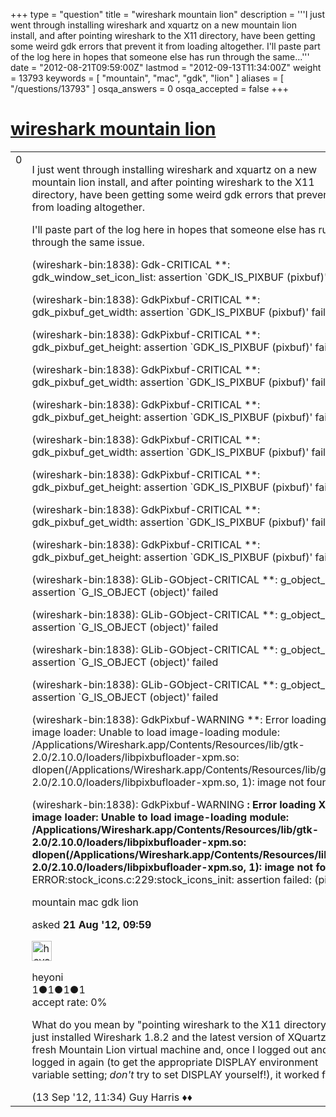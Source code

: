 +++
type = "question"
title = "wireshark mountain lion"
description = '''I just went through installing wireshark and xquartz on a new mountain lion install, and after pointing wireshark to the X11 directory, have been getting some weird gdk errors that prevent it from loading altogether. I&#x27;ll paste part of the log here in hopes that someone else has run through the same...'''
date = "2012-08-21T09:59:00Z"
lastmod = "2012-09-13T11:34:00Z"
weight = 13793
keywords = [ "mountain", "mac", "gdk", "lion" ]
aliases = [ "/questions/13793" ]
osqa_answers = 0
osqa_accepted = false
+++

<div class="headNormal">

# [wireshark mountain lion](/questions/13793/wireshark-mountain-lion)

</div>

<div id="main-body">

<div id="askform">

<table id="question-table" style="width:100%;"><colgroup><col style="width: 50%" /><col style="width: 50%" /></colgroup><tbody><tr class="odd"><td style="width: 30px; vertical-align: top"><div class="vote-buttons"><span id="post-13793-upvote" class="ajax-command post-vote up" rel="nofollow" title="I like this post (click again to cancel)"> </span><div id="post-13793-score" class="post-score" title="current number of votes">0</div><span id="post-13793-downvote" class="ajax-command post-vote down" rel="nofollow" title="I dont like this post (click again to cancel)"> </span> <span id="favorite-mark" class="ajax-command favorite-mark" rel="nofollow" title="mark/unmark this question as favorite (click again to cancel)"> </span><div id="favorite-count" class="favorite-count"></div></div></td><td><div id="item-right"><div class="question-body"><p>I just went through installing wireshark and xquartz on a new mountain lion install, and after pointing wireshark to the X11 directory, have been getting some weird gdk errors that prevent it from loading altogether.</p><p>I'll paste part of the log here in hopes that someone else has run through the same issue.</p><p>(wireshark-bin:1838): Gdk-CRITICAL **: gdk_window_set_icon_list: assertion `GDK_IS_PIXBUF (pixbuf)' failed</p><p>(wireshark-bin:1838): GdkPixbuf-CRITICAL **: gdk_pixbuf_get_width: assertion `GDK_IS_PIXBUF (pixbuf)' failed</p><p>(wireshark-bin:1838): GdkPixbuf-CRITICAL **: gdk_pixbuf_get_height: assertion `GDK_IS_PIXBUF (pixbuf)' failed</p><p>(wireshark-bin:1838): GdkPixbuf-CRITICAL **: gdk_pixbuf_get_width: assertion `GDK_IS_PIXBUF (pixbuf)' failed</p><p>(wireshark-bin:1838): GdkPixbuf-CRITICAL **: gdk_pixbuf_get_height: assertion `GDK_IS_PIXBUF (pixbuf)' failed</p><p>(wireshark-bin:1838): GdkPixbuf-CRITICAL **: gdk_pixbuf_get_width: assertion `GDK_IS_PIXBUF (pixbuf)' failed</p><p>(wireshark-bin:1838): GdkPixbuf-CRITICAL **: gdk_pixbuf_get_height: assertion `GDK_IS_PIXBUF (pixbuf)' failed</p><p>(wireshark-bin:1838): GdkPixbuf-CRITICAL **: gdk_pixbuf_get_width: assertion `GDK_IS_PIXBUF (pixbuf)' failed</p><p>(wireshark-bin:1838): GdkPixbuf-CRITICAL **: gdk_pixbuf_get_height: assertion `GDK_IS_PIXBUF (pixbuf)' failed</p><p>(wireshark-bin:1838): GLib-GObject-CRITICAL **: g_object_unref: assertion `G_IS_OBJECT (object)' failed</p><p>(wireshark-bin:1838): GLib-GObject-CRITICAL **: g_object_unref: assertion `G_IS_OBJECT (object)' failed</p><p>(wireshark-bin:1838): GLib-GObject-CRITICAL **: g_object_unref: assertion `G_IS_OBJECT (object)' failed</p><p>(wireshark-bin:1838): GLib-GObject-CRITICAL **: g_object_unref: assertion `G_IS_OBJECT (object)' failed</p><p>(wireshark-bin:1838): GdkPixbuf-WARNING **: Error loading XPM image loader: Unable to load image-loading module: /Applications/Wireshark.app/Contents/Resources/lib/gtk-2.0/2.10.0/loaders/libpixbufloader-xpm.so: dlopen(/Applications/Wireshark.app/Contents/Resources/lib/gtk-2.0/2.10.0/loaders/libpixbufloader-xpm.so, 1): image not found</p><p>(wireshark-bin:1838): GdkPixbuf-WARNING <strong>: Error loading XPM image loader: Unable to load image-loading module: /Applications/Wireshark.app/Contents/Resources/lib/gtk-2.0/2.10.0/loaders/libpixbufloader-xpm.so: dlopen(/Applications/Wireshark.app/Contents/Resources/lib/gtk-2.0/2.10.0/loaders/libpixbufloader-xpm.so, 1): image not found</strong> ERROR:stock_icons.c:229:stock_icons_init: assertion failed: (pixbuf)</p></div><div id="question-tags" class="tags-container tags"><span class="post-tag tag-link-mountain" rel="tag" title="see questions tagged &#39;mountain&#39;">mountain</span> <span class="post-tag tag-link-mac" rel="tag" title="see questions tagged &#39;mac&#39;">mac</span> <span class="post-tag tag-link-gdk" rel="tag" title="see questions tagged &#39;gdk&#39;">gdk</span> <span class="post-tag tag-link-lion" rel="tag" title="see questions tagged &#39;lion&#39;">lion</span></div><div id="question-controls" class="post-controls"></div><div class="post-update-info-container"><div class="post-update-info post-update-info-user"><p>asked <strong>21 Aug '12, 09:59</strong></p><img src="https://secure.gravatar.com/avatar/b99cf9079538fd7c79b3e78657c783f4?s=32&amp;d=identicon&amp;r=g" class="gravatar" width="32" height="32" alt="heyoni&#39;s gravatar image" /><p><span>heyoni</span><br />
<span class="score" title="1 reputation points">1</span><span title="1 badges"><span class="badge1">●</span><span class="badgecount">1</span></span><span title="1 badges"><span class="silver">●</span><span class="badgecount">1</span></span><span title="1 badges"><span class="bronze">●</span><span class="badgecount">1</span></span><br />
<span class="accept_rate" title="Rate of the user&#39;s accepted answers">accept rate:</span> <span title="heyoni has no accepted answers">0%</span></p></div></div><div id="comments-container-13793" class="comments-container"><span id="14245"></span><div id="comment-14245" class="comment"><div id="post-14245-score" class="comment-score"></div><div class="comment-text"><p>What do you mean by "pointing wireshark to the X11 directory"? I just installed Wireshark 1.8.2 and the latest version of XQuartz on a fresh Mountain Lion virtual machine and, once I logged out and logged in again (to get the appropriate DISPLAY environment variable setting; <em>don't</em> try to set DISPLAY yourself!), it worked fine.</p></div><div id="comment-14245-info" class="comment-info"><span class="comment-age">(13 Sep '12, 11:34)</span> <span class="comment-user userinfo">Guy Harris ♦♦</span></div></div></div><div id="comment-tools-13793" class="comment-tools"></div><div class="clear"></div><div id="comment-13793-form-container" class="comment-form-container"></div><div class="clear"></div></div></td></tr></tbody></table>

</div>

</div>

